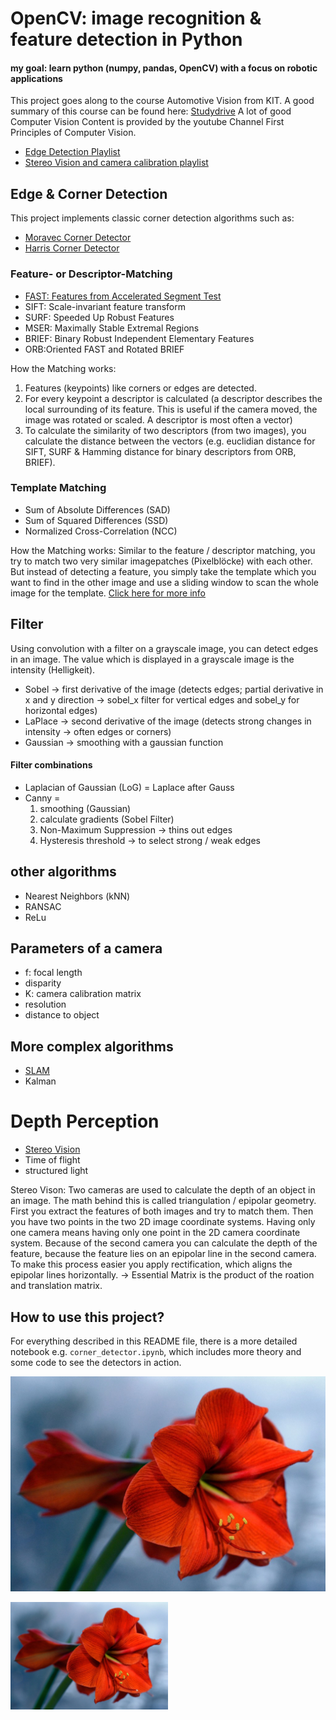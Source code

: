 # OpenCV: image recognition & feature detection in Python

#### my goal: learn python (numpy, pandas, OpenCV) with a focus on robotic applications
This project goes along to the course Automotive Vision from KIT. A good summary of this course can be found here: [Studydrive](https://www.studydrive.net/de/doc/zusammenfassung-h20/912259)
A lot of good Computer Vision Content is provided by the youtube Channel First Principles of Computer Vision. 
- [Edge Detection Playlist](https://youtube.com/playlist?list=PL2zRqk16wsdqXEMpHrc4Qnb5rA1Cylrhx&si=iEJR1xMCJJjKEdBF)
- [Stereo Vision and camera calibration playlist](https://www.youtube.com/watch?v=S-UHiFsn-GI&list=PL2zRqk16wsdoCCLpou-dGo7QQNks1Ppzo)

## Edge & Corner Detection
This project implements classic corner detection algorithms such as:

- [Moravec Corner Detector](https://mahendrathapa.medium.com/moravec-corner-detector-5191f1c04b30)
- [Harris Corner Detector](https://docs.opencv.org/2.4/doc/tutorials/features2d/trackingmotion/harris_detector/harris_detector.html) 

### Feature- or Descriptor-Matching
- [FAST: Features from Accelerated Segment Test](https://docs.opencv.org/4.x/df/d0c/tutorial_py_fast.html)
- SIFT: Scale-invariant feature transform
- SURF: Speeded Up Robust Features
- MSER: Maximally Stable Extremal Regions
- BRIEF: Binary Robust Independent Elementary Features
- ORB:Oriented FAST and Rotated BRIEF

How the Matching works:
1. Features (keypoints) like corners or edges are detected.
2. For every keypoint a descriptor is calculated (a descriptor describes the local surrounding of its feature. This is useful if the camera moved, the image was rotated or scaled. A descriptor is most often a vector)
3. To calculate the similarity of two descriptors (from two images), you calculate the distance between the vectors (e.g. euclidian distance for SIFT, SURF & Hamming distance for binary descriptors from ORB, BRIEF).

### Template Matching
- Sum of Absolute Differences (SAD)
- Sum of Squared Differences (SSD)
- Normalized Cross-Correlation (NCC)

How the Matching works:
Similar to the feature / descriptor matching, you try to match two very similar imagepatches (Pixelblöcke) with each other. But instead of detecting a feature, you simply take the template which you want to find in the other image and use a sliding window to scan the whole image for the template. [Click here for more info](https://docs.opencv.org/4.x/d4/dc6/tutorial_py_template_matching.html)

## Filter
Using convolution with a filter on a grayscale image, you can detect edges in an image. The value which is displayed in a grayscale image is the intensity (Helligkeit).
- Sobel → first derivative of the image (detects edges; partial derivative in x and y direction → sobel_x filter for vertical edges and sobel_y for horizontal edges)
- LaPlace → second derivative of the image (detects strong changes in intensity → often edges or corners)
- Gaussian → smoothing with a gaussian function
  
#### Filter combinations

- Laplacian of Gaussian (LoG) = Laplace after Gauss
- Canny =
  1. smoothing (Gaussian)
  2. calculate gradients (Sobel Filter)
  3. Non-Maximum Suppression → thins out edges
  4. Hysteresis threshold → to select strong / weak edges

## other algorithms
- Nearest Neighbors (kNN)
- RANSAC
- ReLu

## Parameters of a camera
- f: focal length
- disparity
- K: camera calibration matrix
- resolution
- distance to object

## More complex algorithms
- [SLAM](https://www.youtube.com/watch?v=saVZtgPyyJQ)
- Kalman

# Depth Perception
- [Stereo Vision](https://www.youtube.com/watch?v=6kpBqfgSPRc)
- Time of flight
- structured light

Stereo Vison: Two cameras are used to calculate the depth of an object in an image. The math behind this is called triangulation / epipolar geometry. First you extract the features of both images and try to match them. Then you have two points in the two 2D image coordinate systems. Having only one camera means having only one point in the 2D camera coordinate system. Because of the second camera you can calculate the depth of the feature, because the feature lies on an epipolar line in the second camera. 
To make this process easier you apply rectification, which aligns the epipolar lines horizontally. → Essential Matrix is the product of the roation and translation matrix. 


## How to use this project?

For everything described in this README file, there is a more detailed notebook e.g. `corner_detector.ipynb`, which includes more theory and some code to see the detectors in action.

![alt text](https://github.com/lukestairwalker/OpenCV/blob/main/images/flower.jpg)

<img src="images/flower.jpg" alt="Moravec Beispiel" width="50%"/>
